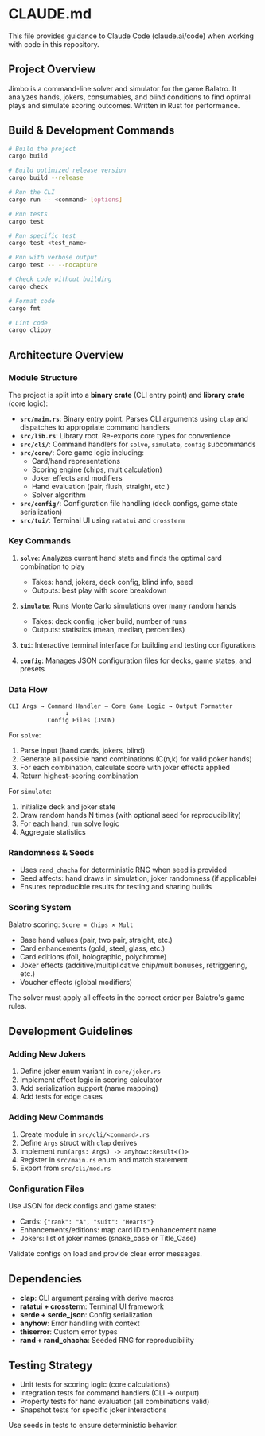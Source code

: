 # CLAUDE.md

This file provides guidance to Claude Code (claude.ai/code) when working with code in this repository.

## Project Overview

Jimbo is a command-line solver and simulator for the game Balatro. It analyzes hands, jokers, consumables, and blind conditions to find optimal plays and simulate scoring outcomes. Written in Rust for performance.

## Build & Development Commands

```bash
# Build the project
cargo build

# Build optimized release version
cargo build --release

# Run the CLI
cargo run -- <command> [options]

# Run tests
cargo test

# Run specific test
cargo test <test_name>

# Run with verbose output
cargo test -- --nocapture

# Check code without building
cargo check

# Format code
cargo fmt

# Lint code
cargo clippy
```

## Architecture Overview

### Module Structure

The project is split into a **binary crate** (CLI entry point) and **library crate** (core logic):

- **`src/main.rs`**: Binary entry point. Parses CLI arguments using `clap` and dispatches to appropriate command handlers
- **`src/lib.rs`**: Library root. Re-exports core types for convenience
- **`src/cli/`**: Command handlers for `solve`, `simulate`, `config` subcommands
- **`src/core/`**: Core game logic including:
  - Card/hand representations
  - Scoring engine (chips, mult calculation)
  - Joker effects and modifiers
  - Hand evaluation (pair, flush, straight, etc.)
  - Solver algorithm
- **`src/config/`**: Configuration file handling (deck configs, game state serialization)
- **`src/tui/`**: Terminal UI using `ratatui` and `crossterm`

### Key Commands

1. **`solve`**: Analyzes current hand state and finds the optimal card combination to play
   - Takes: hand, jokers, deck config, blind info, seed
   - Outputs: best play with score breakdown

2. **`simulate`**: Runs Monte Carlo simulations over many random hands
   - Takes: deck config, joker build, number of runs
   - Outputs: statistics (mean, median, percentiles)

3. **`tui`**: Interactive terminal interface for building and testing configurations

4. **`config`**: Manages JSON configuration files for decks, game states, and presets

### Data Flow

```
CLI Args → Command Handler → Core Game Logic → Output Formatter
                ↓
           Config Files (JSON)
```

For `solve`:
1. Parse input (hand cards, jokers, blind)
2. Generate all possible hand combinations (C(n,k) for valid poker hands)
3. For each combination, calculate score with joker effects applied
4. Return highest-scoring combination

For `simulate`:
1. Initialize deck and joker state
2. Draw random hands N times (with optional seed for reproducibility)
3. For each hand, run solve logic
4. Aggregate statistics

### Randomness & Seeds

- Uses `rand_chacha` for deterministic RNG when seed is provided
- Seed affects: hand draws in simulation, joker randomness (if applicable)
- Ensures reproducible results for testing and sharing builds

### Scoring System

Balatro scoring: `Score = Chips × Mult`

- Base hand values (pair, two pair, straight, etc.)
- Card enhancements (gold, steel, glass, etc.)
- Card editions (foil, holographic, polychrome)
- Joker effects (additive/multiplicative chip/mult bonuses, retriggering, etc.)
- Voucher effects (global modifiers)

The solver must apply all effects in the correct order per Balatro's game rules.

## Development Guidelines

### Adding New Jokers

1. Define joker enum variant in `core/joker.rs`
2. Implement effect logic in scoring calculator
3. Add serialization support (name mapping)
4. Add tests for edge cases

### Adding New Commands

1. Create module in `src/cli/<command>.rs`
2. Define `Args` struct with `clap` derives
3. Implement `run(args: Args) -> anyhow::Result<()>`
4. Register in `src/main.rs` enum and match statement
5. Export from `src/cli/mod.rs`

### Configuration Files

Use JSON for deck configs and game states:
- Cards: `{"rank": "A", "suit": "Hearts"}`
- Enhancements/editions: map card ID to enhancement name
- Jokers: list of joker names (snake_case or Title_Case)

Validate configs on load and provide clear error messages.

## Dependencies

- **clap**: CLI argument parsing with derive macros
- **ratatui + crossterm**: Terminal UI framework
- **serde + serde_json**: Config serialization
- **anyhow**: Error handling with context
- **thiserror**: Custom error types
- **rand + rand_chacha**: Seeded RNG for reproducibility

## Testing Strategy

- Unit tests for scoring logic (core calculations)
- Integration tests for command handlers (CLI → output)
- Property tests for hand evaluation (all combinations valid)
- Snapshot tests for specific joker interactions

Use seeds in tests to ensure deterministic behavior.
